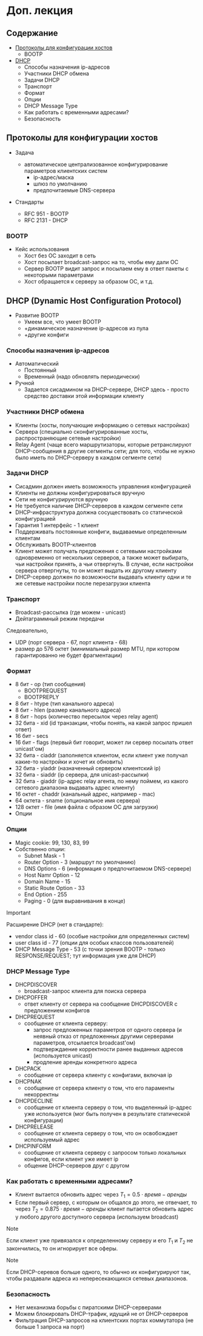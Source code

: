# Доп. лекция

## Содержание

* [Протоколы для конфигурации хостов](https://github.com/AliakseiSuvorau/networks/blob/master/Lection-09a.md#протоколы-для-конфигурации-хостов)
  * BOOTP
* [DHCP](https://github.com/AliakseiSuvorau/networks/blob/master/Lection-09a.md#dhcp-dynamic-host-configuration-protocol)
  * Способы назначения ip-адресов
  * Участники DHCP обмена
  * Задачи DHCP
  * Транспорт
  * Формат
  * Опции
  * DHCP Message Type
  * Как работать с временными адресами?
  * Безопасность

## Протоколы для конфигурации хостов

* Задача
  * автоматическое централизованное конфигурирование параметров клиентских систем
    * ip-адрес/маска
    * шлюз по умолчанию
    * предпочитаемые DNS-сервера

* Стандарты
  * RFC 951 - BOOTP
  * RFC 2131 - DHCP

### BOOTP

* Кейс использования
  * Хост без ОС заходит в сеть
  * Хост посылает broadcast-запрос на то, чтобы ему дали ОС
  * Сервер BOOTP видит запрос и посылаем ему в ответ пакеты с некоторыми параметрами
  * Хост обращается к серверу за образом ОС, и т.д.

## DHCP (Dynamic Host Configuration Protocol)

* Развитие BOOTP
  * Умеем все, что умеет BOOTP
  * +динамическое назначение ip-адресов из пула
  * +другие конфиги

### Способы назначения ip-адресов

* Автоматический
  * Постоянный
  * Временный (надо обновлять периодически)
* Ручной
  * Задается сисадмином на DHCP-сервере, DHCP здесь - просто средство доставки этой информации клиенту

### Участники DHCP обмена

* Клиенты (хосты, получающие информацию о сетевых настройках)
* Сервера (специально сконфигурированные хосты, распространяющие сетевые настройки)
* Relay Agent (чаще всего маршрутизаторы, которые ретранслируют DHCP-сообщения в другие сегменты сети; для того, чтобы не нужно было иметь по DHCP-серверу в каждом сегменте сети)

### Задачи DHCP

* Сисадмин должен иметь возможность управления конфигурацией
* Клиенты не должны конфигурироваться вручную
* Сети не конфигурируются вручную
* Не требуется наличие DHCP-серверов в каждом сегменте сети
* DHCP-инфраструктура должна сосуществовать со статической конфигурацией
* Гарантия 1 интерфейс - 1 клиент
* Поддерживать постоянные конфиги, выдаваемые определенным клиентам
* Обслуживать BOOTP-клиентов
* Клиент может получать предложения с сетевыми настройками одновременно от нескольких серверов, а также может выбирать, чьи настройки принять, а чьи отвергнуть. В случае, если настройки сервера отвергнуты, то
  он может выдать их другому клиенту
* DHCP-сервер должен по возможности выдавать клиенту одни и те же сетевые настройки после перезагрузки клиента

### Транспорт

* Broadcast-рассылка (где можем - unicast)
* Дейтаграммный режим передачи

Следовательно,
* UDP (порт сервера - 67, порт клиента - 68)
* размер до 576 октет (минимальный размер MTU, при котором гарантированно не будет фрагментации)

### Формат

* 8 бит - op (тип сообщения)
  * BOOTPREQUEST
  * BOOTPREPLY
* 8 бит - htype (тип канального адреса)
* 8 бит - hlen (размер канального адреса)
* 8 бит - hops (количество пересылок через relay agent)
* 32 бита - xid (id транзакции, чтобы понять, на какой запрос пришел ответ)
* 16 бит - secs
* 16 бит - flags (первый бит говорит, может ли сервер посылать ответ unicast'ом)
* 32 бита - ciaddr (заполняется клиентом, если клиент уже получал какие-то настройки и хочет их обновить)
* 32 бита - yiaddr (назначенный сервером клиентский ip)
* 32 бита - siaddr (ip сервера, для unicast-рассылки)
* 32 бита - giaddr (ip-адрес relay агента, по нему поймем, из какого сетевого диапазона выдавать адрес клиенту)
* 16 октет - chaddr (канальный адрес, например - mac)
* 64 октета - sname (опциональное имя сервера)
* 128 октет - file (имя файла с образом ОС для загрузки)
* Опции

### Опции

* Magic cookie: 99, 130, 83, 99
* Собственно опции:
  * Subnet Mask - 1
  * Router Option - 3 (маршрут по умолчанию)
  * DNS Options - 6 (информация о предпочитаемом DNS-сервере)
  * Host Namr Option - 12
  * Domain Name - 15
  * Static Route Option - 33
  * End Option - 255
  * Paging - 0 (для выравнивания в конце)

> [!IMPORTANT]
> Расширение DHCP (нет в стандарте):
> * vendor class id - 60 (особые настройки для определенных систем)
> * user class id - 77 (опции для особых классов пользователей)
> * DHCP Message Type - 53 (с точки зрения BOOTP - только RESPONSE/REQUEST; тут информация уже для DHCP)

### DHCP Message Type

* DHCPDISCOVER
  * broadcast-запрос клиента для поиска сервера
* DHCPOFFER
  * ответ клиенту от сервера на сообщение DHCPDISCOVER с предложением конфигов
* DHCPREQUEST
  * сообщение от клиента серверу:
    * запрос предложенных параметров от одного сервера (и неявный отказ от предложенных другими серверами параметров, отсылается broadcast'ом)
    * подтверждаение корректности ранее выданных адресов (используется unicast)
    * продление аренды конкретного адреса
* DHCPACK
  * сообщение от сервера клиенту с конфигами, включая ip
* DHCPNAK
  * сообщение от сервера клиенту о том, что его параменты некорректны
* DHCPDECLINE
  * сообщение от клиента серверу о том, что выделенный ip-адрес уже используется (мог быть получен в результате статической конфигурации) 
* DHCPRELEASE
  * сообщение от клиента серверу о том, что он освобождает используемый адрес
* DHCPINFORM
  * сообщение от клиента серверу с запросом только локальных конфигов, если клиент уже имеет ip
  * общение DHCP-серверов друг с другом

### Как работать с временными адресами?

* Клиент вытается обновить адрес через $T_1=0.5 \cdot время-аренды$
* Если первый сервер, с которым он общался до этого, не отвечает, то через $T_2=0.875 \cdot время-аренды$ клиент пытается обновить адрес у любого другого доступного сервера (используем broadcast)

> [!NOTE]
> Если клиент уже привязался к определенному серверу и его $T_1$ и $T_2$ не закончились, то он игнорирует все оферы.

> [!NOTE]
> Если DHCP-серевов больше одного, то обычно их конфигурируют так, чтобы раздавали адреса из непересекающихся сетевых диапазонов.

### Безопасность

* Нет механизма борьбы с пиратскими DHCP-серверами
* Можем блокировать DHCP-трафик, идущий не от DHCP-серверов
* Фильтрация DHCP-запросов на клиентских портах коммутатора (не больше 1 запроса на порт)
